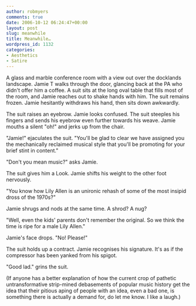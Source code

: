 ```yaml
---
author: robmyers
comments: true
date: 2006-10-12 06:24:47+00:00
layout: post
slug: meanwhile
title: Meanwhile…
wordpress_id: 1132
categories:
- Aesthetics
- Satire
---
```


A glass and marble conference room with a view out over the docklands landscape. Jamie T walks through the door, glancing back at the PA who didn't offer him a coffee. A suit sits at the long oval table that fills most of the room, and Jamie reaches out to shake hands with him. The suit remains frozen. Jamie hesitantly withdraws his hand, then sits down awkwardly.  
  
The suit raises an eyebrow. Jamie looks confused. The suit steeples his fingers and sends his eyebrow even further towards his weave. Jamie mouths a silent "oh!" and jerks up from the chair.  
  
"Jamie!" ejaculates the suit. "You'll be glad to clear we have assigned you the mechanically reclaimed musical style that you'll be promoting for your brief stint in content."  
  
"Don't you mean music?" asks Jamie.  
  
The suit gives him a Look. Jamie shifts his weight to the other foot nervously.  
  
"You know how Lily Allen is an unironic rehash of some of the most insipid dross of the 1970s?"  
  
Jamie shrugs and nods at the same time. A shrod? A nug?  
  
"Well, even the kids' parents don't remember the original. So we think the time is ripe for a male Lily Allen."  
  
Jamie's face drops. "No! Please!"  
  
The suit holds up a contract. Jamie recognises his signature. It's as if the compressor has been yanked from his spigot.  
  
"Good lad." grins the suit.  
  
(If anyone has a better explanation of how the current crop of pathetic untransformative strip-mined debasements of popular music history get the idea that their pitious aping of people with an idea, even a bad one, is something there is actually a demand for, do let me know. I like a laugh.)  


